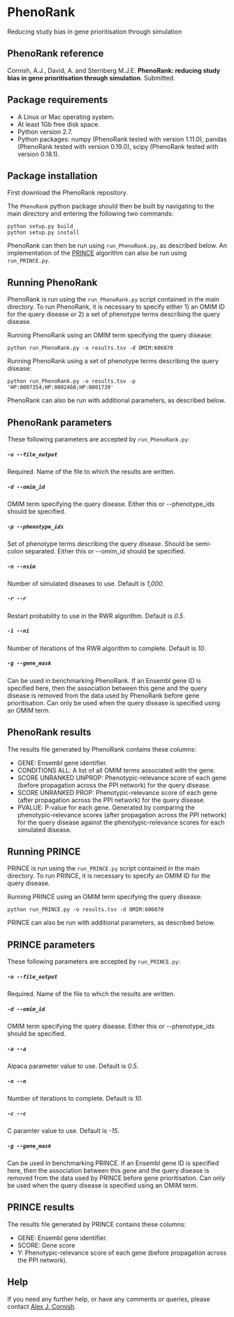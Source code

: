 PhenoRank
=====================
Reducing study bias in gene prioritisation through simulation


PhenoRank reference
----------
Cornish, A.J., David, A. and Sternberg M.J.E. **PhenoRank: reducing study bias in gene prioritisation through simulation**. Submitted. 


Package requirements
----------
- A Linux or Mac operating system.
- At least 1Gb free disk space.
- Python version 2.7.
- Python packages: numpy (PhenoRank tested with version 1.11.0), pandas (PhenoRank tested with version 0.19.0), scipy (PhenoRank tested with version 0.18.1).


Package installation
----------
First download the PhenoRank repository.

The `PhenoRank` python package should then be built by navigating to the main directory and entering the following two commands:

```
python setup.py build
python setup.py install
```

PhenoRank can then be run using `run_PhenoRank.py`, as described below. An implementation of the [PRINCE][2] algorithm can also be run using `run_PRINCE.py`.


Running PhenoRank
----------
PhenoRank is run using the `run_PhenoRank.py` script contained in the main directory. To run PhenoRank, it is necessary to specify either 1) an OMIM ID for the query disease or 2) a set of phenotype terms describing the query disease.

Running PhenoRank using an OMIM term specifying the query disease:

`python run_PhenoRank.py -o results.tsv -d OMIM:606070`

Running PhenoRank using a set of phenotype terms describing the query disease:

`python run_PhenoRank.py -o results.tsv -p 'HP:0007354;HP:0002460;HP:0001739'`

PhenoRank can also be run with additional parameters, as described below.


PhenoRank parameters
----------
These following parameters are accepted by `run_PhenoRank.py`:


##### `-o --file_output`
Required. Name of the file to which the results are written.


##### `-d --omim_id`
OMIM term specifying the query disease. Either this or --phenotype_ids should be specified.


##### `-p --phenotype_ids`
Set of phenotype terms describing the query disease. Should be semi-colon separated. Either this or --omim_id should be specified.


##### `-n --nsim`
Number of simulated diseases to use. Default is *1,000*.


##### `-r --r`
Restart probability to use in the RWR algorithm. Default is *0.5*.


##### `-i --ni`
Number of iterations of the RWR algorithm to complete. Default is *10*.


##### `-g --gene_mask`
Can be used in benchmarking PhenoRank. If an Ensembl gene ID is specified here, then the association between this gene and the query disease is removed from the data used by PhenoRank before gene prioritisation. Can only be used when the query disease is specified using an OMIM term.


PhenoRank results
----------
The results file generated by PhenoRank contains these columns:

- GENE: Ensembl gene identifier.
- CONDITIONS ALL: A list of all OMIM terms associated with the gene.
- SCORE UNRANKED UNPROP: Phenotypic-relevance score of each gene (before propagation across the PPI network) for the query disease.
- SCORE UNRANKED PROP: Phenotypic-relevance score of each gene (after propagation across the PPI network) for the query disease.  
- PVALUE: P-value for each gene. Generated by comparing the phenotypic-relevance scores (after propagation across the PPI network) for the query disease against the phenotypic-relevance scores for each simulated disease.


Running PRINCE
----------
PRINCE is run using the `run_PRINCE.py` script contained in the main directory. To run PRINCE, it is necessary to specify an OMIM ID for the query disease.

Running PRINCE using an OMIM term specifying the query disease:

`python run_PRINCE.py -o results.tsv -d OMIM:606070`

PRINCE can also be run with additional parameters, as described below.


PRINCE parameters
----------
These following parameters are accepted by `run_PRINCE.py`:


##### `-o --file_output`
Required. Name of the file to which the results are written.


##### `-d --omim_id`
OMIM term specifying the query disease. Either this or --phenotype_ids should be specified.


##### `-a --a`
Alpaca parameter value to use. Default is *0.5*.


##### `-n --n`
Number of iterations to complete. Default is *10*.


##### `-c --c`
C paramter value to use. Default is *-15*.


##### `-g --gene_mask`
Can be used in benchmarking PRINCE. If an Ensembl gene ID is specified here, then the association between this gene and the query disease is removed from the data used by PRINCE before gene prioritisation. Can only be used when the query disease is specified using an OMIM term.


PRINCE results
----------
The results file generated by PRINCE contains these columns:

- GENE: Ensembl gene identifier.
- SCORE: Gene score 
- Y: Phenotypic-relevance score of each gene (before propagation across the PPI network).


Help
----------
If you need any further help, or have any comments or queries, please contact [Alex J. Cornish][1].

[1]: http://alexjcornish.com/
[2]: http://journals.plos.org/ploscompbiol/article?id=10.1371/journal.pcbi.1000641
